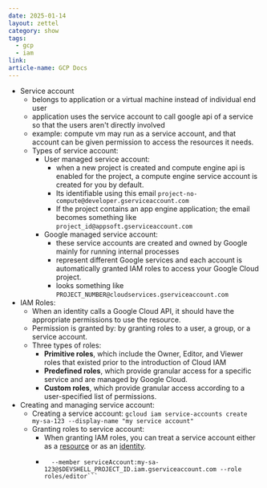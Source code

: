 ```yaml
---
date: 2025-01-14
layout: zettel
category: show
tags:
  - gcp
  - iam
link: 
article-name: GCP Docs
---
```

- Service account 
	- belongs to application or a virtual machine instead of individual end user
	- application uses the service account to call google api of a service so that the users aren't directly involved
	- example: compute vm may run as a service account, and that account can be given permission to access the resources it needs.
	- Types of service account:
		- User managed service account:
			- when a new project is created and compute engine api is enabled for the project, a compute engine service account is created for you by default.
			- Its identifiable using this email `project-no-compute@developer.gserviceaccount.com`
			- If the project contains an app engine application; the email becomes something like `project_id@appsoft.gserviceaccount.com`
		- Google managed service account:
			- these service accounts are created and owned by Google mainly for running internal processes
			- represent different Google services and each account is automatically granted IAM roles to access your Google Cloud project.
			- looks something like `PROJECT_NUMBER@cloudservices.gserviceaccount.com`
- IAM Roles:
	- When an identity calls a Google Cloud API, it should have the appropriate permissions to use the resource. 
	- Permission is granted by: by granting roles to a user, a group, or a service account.
	- Three types of roles: 
		- **Primitive roles**, which include the Owner, Editor, and Viewer roles that existed prior to the introduction of Cloud IAM
		- **Predefined roles**, which provide granular access for a specific service and are managed by Google Cloud.
		- **Custom roles**, which provide granular access according to a user-specified list of permissions.
- Creating and managing service account:
	- Creating a service account: `gcloud iam service-accounts create my-sa-123 --display-name "my service account"`
	- Granting roles to service account: 
		- When granting IAM roles, you can treat a service account either as a [resource](https://cloud.google.com/iam/docs/overview#resource) or as an [identity](https://cloud.google.com/iam/docs/overview#concepts_related_to_identity).
		- ```gcloud projects add-iam-policy-binding $DEVSHELL_PROJECT_ID \
		    --member serviceAccount:my-sa-123@$DEVSHELL_PROJECT_ID.iam.gserviceaccount.com --role roles/editor```















